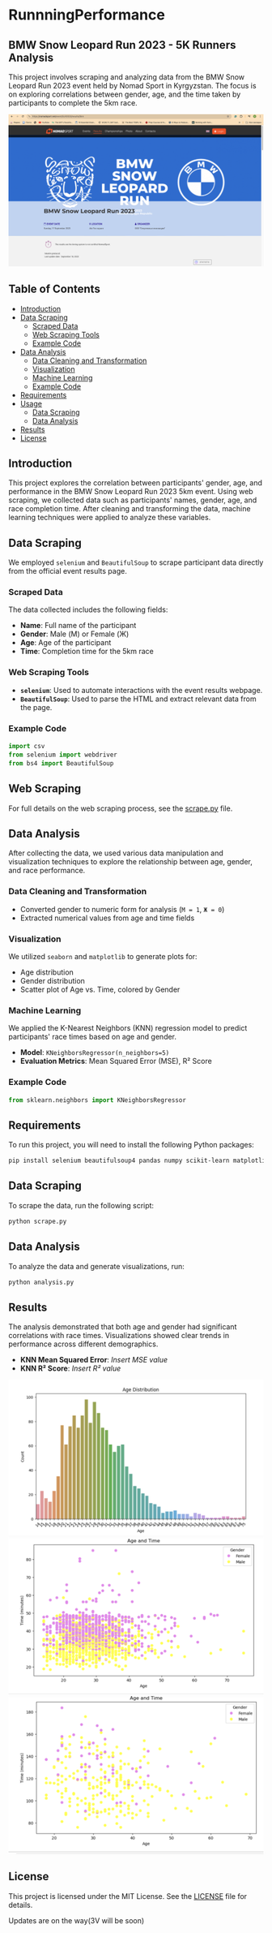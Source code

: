 # RunnningPerformance
## BMW Snow Leopard Run 2023 - 5K Runners Analysis

This project involves scraping and analyzing data from the BMW Snow Leopard Run 2023 event held by Nomad Sport in Kyrgyzstan. The focus is on exploring correlations between gender, age, and the time taken by participants to complete the 5km race.

![Race Image](./images/runLeopard.png)

## Table of Contents
- [Introduction](#introduction)
- [Data Scraping](#data-scraping)
  - [Scraped Data](#scraped-data)
  - [Web Scraping Tools](#web-scraping-tools)
  - [Example Code](#example-code)
- [Data Analysis](#data-analysis)
  - [Data Cleaning and Transformation](#data-cleaning-and-transformation)
  - [Visualization](#visualization)
  - [Machine Learning](#machine-learning)
  - [Example Code](#example-code-1)
- [Requirements](#requirements)
- [Usage](#usage)
  - [Data Scraping](#data-scraping-1)
  - [Data Analysis](#data-analysis-1)
- [Results](#results)
- [License](#license)

## Introduction
This project explores the correlation between participants' gender, age, and performance in the BMW Snow Leopard Run 2023 5km event. Using web scraping, we collected data such as participants' names, gender, age, and race completion time. After cleaning and transforming the data, machine learning techniques were applied to analyze these variables.

## Data Scraping
We employed `selenium` and `BeautifulSoup` to scrape participant data directly from the official event results page.

### Scraped Data
The data collected includes the following fields:
- **Name**: Full name of the participant
- **Gender**: Male (М) or Female (Ж)
- **Age**: Age of the participant
- **Time**: Completion time for the 5km race

### Web Scraping Tools
- **`selenium`**: Used to automate interactions with the event results webpage.
- **`BeautifulSoup`**: Used to parse the HTML and extract relevant data from the page.

### Example Code
```python
import csv
from selenium import webdriver
from bs4 import BeautifulSoup
```
## Web Scraping
For full details on the web scraping process, see the [scrape.py](scrape.py) file.

## Data Analysis
After collecting the data, we used various data manipulation and visualization techniques to explore the relationship between age, gender, and race performance.

### Data Cleaning and Transformation
- Converted gender to numeric form for analysis (`М = 1`, `Ж = 0`)
- Extracted numerical values from age and time fields

### Visualization
We utilized `seaborn` and `matplotlib` to generate plots for:
- Age distribution
- Gender distribution
- Scatter plot of Age vs. Time, colored by Gender

### Machine Learning
We applied the K-Nearest Neighbors (KNN) regression model to predict participants' race times based on age and gender.

- **Model**: `KNeighborsRegressor(n_neighbors=5)`
- **Evaluation Metrics**: Mean Squared Error (MSE), R² Score

### Example Code
```python
from sklearn.neighbors import KNeighborsRegressor
```
## Requirements

To run this project, you will need to install the following Python packages:

```bash
pip install selenium beautifulsoup4 pandas numpy scikit-learn matplotlib seaborn
```
## Data Scraping

To scrape the data, run the following script:

```bash
python scrape.py
```

## Data Analysis

To analyze the data and generate visualizations, run:

```bash
python analysis.py
```

## Results

The analysis demonstrated that both age and gender had significant correlations with race times. Visualizations showed clear trends in performance across different demographics.

- **KNN Mean Squared Error**: *Insert MSE value*
- **KNN R² Score**: *Insert R² value*

![Race Image](./images/age.png)
![Race Image](./images/5kmPerformance.png)
![Race Image](./images/21kmPerformance.png)

## License

This project is licensed under the MIT License. See the [LICENSE](LICENSE) file for details.

Updates are on the way(3V will be soon)
